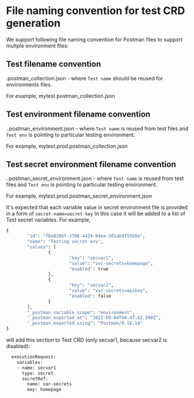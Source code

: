 # File naming convention for test CRD generation

We support following file naming convention for Postman files to support multple environment files:

## Test filename convention

<Test name>.postman_collection.json - where `Test name` should be reused for environments files.

For example, mytest.postman_collection.json

## Test environment filename convention

<Test name>.<Test env>.postman_environment.json - where `Test name` is reused from test files and 
`Test env` is pointing to particular testing environment.

For example, mytest.prod.postman_collection.json

## Test secret environment filename convention

<Test name>.<Test env>.postman_secret_environment.json - where `Test name` is reused from test files and 
`Test env` is pointing to particular testing environment.

For example, mytest.prod.postman_secret_environment.json

It's expected that each variable value in secret environment file is provided in a form of `secret-name=secret-key`
In this case it will be added to a list of Test secret variables.
For example,

```sh
{
        "id": "f8a038bf-3766-4424-94ee-381a69f55b9a",
        "name": "Testing secret env",
        "values": [
                {
                        "key": "secvar1",
                        "value": "var-secrets=homepage",
                        "enabled": true
                },
                {
                        "key": "secvar2",
                        "value": "var-secrets=apikey",
                        "enabled": false
                }
        ],
        "_postman_variable_scope": "environment",
        "_postman_exported_at": "2022-09-04T04:47:42.590Z",
        "_postman_exported_using": "Postman/9.14.14"
}
```

will add this section to Test CRD (only secvar1, because secvar2 is disabled):

```sh
  executionRequest:
    variables:
    - name: secvar1
      type: secret
      secretRef:
        name: var-secrets
        key: homepage
```
